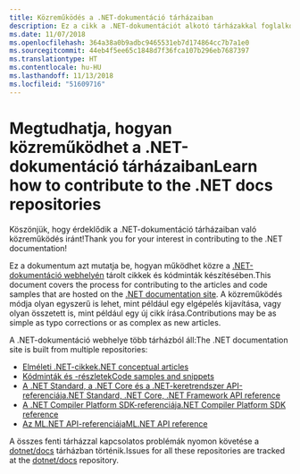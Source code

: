 ```yaml
---
title: Közreműködés a .NET-dokumentáció tárházaiban
description: Ez a cikk a .NET-dokumentációt alkotó tárházakkal foglalkozik.
ms.date: 11/07/2018
ms.openlocfilehash: 364a38a0b9adbc9465531eb7d174864cc7b7a1e0
ms.sourcegitcommit: 44eb4f5ee65c1848d7f36fca107b296eb7687397
ms.translationtype: HT
ms.contentlocale: hu-HU
ms.lasthandoff: 11/13/2018
ms.locfileid: "51609716"
---
```

# <a name="learn-how-to-contribute-to-the-net-docs-repositories"></a><span data-ttu-id="3bd72-103">Megtudhatja, hogyan közreműködhet a .NET-dokumentáció tárházaiban</span><span class="sxs-lookup"><span data-stu-id="3bd72-103">Learn how to contribute to the .NET docs repositories</span></span>

<span data-ttu-id="3bd72-104">Köszönjük, hogy érdeklődik a .NET-dokumentáció tárházaiban való közreműködés iránt!</span><span class="sxs-lookup"><span data-stu-id="3bd72-104">Thank you for your interest in contributing to the .NET documentation!</span></span>

<span data-ttu-id="3bd72-105">Ez a dokumentum azt mutatja be, hogyan működhet közre a [.NET-dokumentáció webhelyén](https://docs.microsoft.com/dotnet) tárolt cikkek és kódminták készítésében.</span><span class="sxs-lookup"><span data-stu-id="3bd72-105">This document covers the process for contributing to the articles and code samples that are hosted on the [.NET documentation site](https://docs.microsoft.com/dotnet).</span></span> <span data-ttu-id="3bd72-106">A közreműködés módja olyan egyszerű is lehet, mint például egy elgépelés kijavítása, vagy olyan összetett is, mint például egy új cikk írása.</span><span class="sxs-lookup"><span data-stu-id="3bd72-106">Contributions may be as simple as typo corrections or as complex as new articles.</span></span>

<span data-ttu-id="3bd72-107">A .NET-dokumentáció webhelye több tárházból áll:</span><span class="sxs-lookup"><span data-stu-id="3bd72-107">The .NET documentation site is built from multiple repositories:</span></span>

- [<span data-ttu-id="3bd72-108">Elméleti .NET-cikkek</span><span class="sxs-lookup"><span data-stu-id="3bd72-108">.NET conceptual articles</span></span>](https://github.com/dotnet/docs)
- [<span data-ttu-id="3bd72-109">Kódminták és -részletek</span><span class="sxs-lookup"><span data-stu-id="3bd72-109">Code samples and snippets</span></span>](https://github.com/dotnet/samples)
- [<span data-ttu-id="3bd72-110">A .NET Standard, a .NET Core és a .NET-keretrendszer API-referenciája</span><span class="sxs-lookup"><span data-stu-id="3bd72-110">.NET Standard, .NET Core, .NET Framework API reference</span></span>](https://github.com/dotnet/dotnet-api-docs)
- [<span data-ttu-id="3bd72-111">A .NET Compiler Platform SDK-referenciája</span><span class="sxs-lookup"><span data-stu-id="3bd72-111">.NET Compiler Platform SDK reference</span></span>](https://github.com/dotnet/roslyn-api-docs)
- [<span data-ttu-id="3bd72-112">Az ML.NET API-referenciája</span><span class="sxs-lookup"><span data-stu-id="3bd72-112">ML.NET API reference</span></span>](https://github.com/dotnet/ml-api-docs)

<span data-ttu-id="3bd72-113">A összes fenti tárházzal kapcsolatos problémák nyomon követése a [dotnet/docs](https://github.com/dotnet/docs/issues) tárházban történik.</span><span class="sxs-lookup"><span data-stu-id="3bd72-113">Issues for all these repositories are tracked at the [dotnet/docs](https://github.com/dotnet/docs/issues) repository.</span></span>
